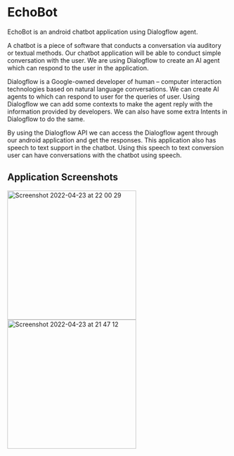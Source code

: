 # EchoBot

EchoBot is an android chatbot application using Dialogflow agent.

A chatbot is a piece of software that conducts a conversation via auditory or textual methods. Our chatbot application will be able to conduct simple conversation with the user. We are using Dialogflow to create an AI agent which can respond to the user in the application.

Dialogflow is a Google-owned developer of human – computer interaction technologies based on natural language conversations. We can create AI agents to which can respond to user for the queries of user. Using Dialogflow we can add some contexts to make the agent reply with the information provided by developers. We can also have some extra Intents in Dialogflow to do the same.

By using the Dialogflow API we can access the Dialogflow agent through our android application and get the responses. This application also has speech to text support in the chatbot. Using this speech to text conversion user can have conversations with the chatbot using speech.

## Application Screenshots


<img width="293" alt="Screenshot 2022-04-23 at 22 00 29" src="https://user-images.githubusercontent.com/54524062/164914840-1e061676-ef1c-48bb-bf6e-df443375c49e.png">  <img width="293" style="padding:20dp" alt="Screenshot 2022-04-23 at 21 47 12" src="https://user-images.githubusercontent.com/54524062/164914865-4f19e646-c7c0-4de4-885c-567c5dae09cd.png">

